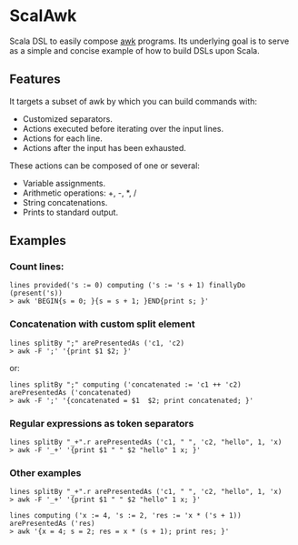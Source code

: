 # ScalAwk

Scala DSL to easily compose [awk](http://www.gnu.org/software/gawk/manual/gawk.html) programs.
Its underlying goal is to serve as a simple and concise example of how to build DSLs upon Scala.

## Features

It targets a subset of awk by which you can build commands with:

- Customized separators.
- Actions executed before iterating over the input lines.
- Actions for each line.
- Actions after the input has been exhausted.

These actions can be composed of one or several:

- Variable assignments.
- Arithmetic operations: +, -, *, /
- String concatenations.
- Prints to standard output.

## Examples

### Count lines:

    lines provided('s := 0) computing ('s := 's + 1) finallyDo (present('s))
    > awk 'BEGIN{s = 0; }{s = s + 1; }END{print s; }'

### Concatenation with custom split element

    lines splitBy ";" arePresentedAs ('c1, 'c2)
    > awk -F ';' '{print $1 $2; }'

or:

    lines splitBy ";" computing ('concatenated := 'c1 ++ 'c2) arePresentedAs ('concatenated)
    > awk -F ';' '{concatenated = $1  $2; print concatenated; }'

### Regular expressions as token separators

    lines splitBy "_+".r arePresentedAs ('c1, " ", 'c2, "hello", 1, 'x)
    > awk -F '_+' '{print $1 " " $2 "hello" 1 x; }'

### Other examples

    lines splitBy "_+".r arePresentedAs ('c1, " ", 'c2, "hello", 1, 'x)
    > awk -F '_+' '{print $1 " " $2 "hello" 1 x; }'
    
    lines computing ('x := 4, 's := 2, 'res := 'x * ('s + 1)) arePresentedAs ('res)
    > awk '{x = 4; s = 2; res = x * (s + 1); print res; }'

